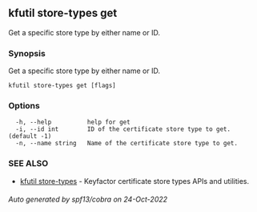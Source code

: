 ## kfutil store-types get

Get a specific store type by either name or ID.

### Synopsis

Get a specific store type by either name or ID.

```
kfutil store-types get [flags]
```

### Options

```
  -h, --help          help for get
  -i, --id int        ID of the certificate store type to get. (default -1)
  -n, --name string   Name of the certificate store type to get.
```

### SEE ALSO

* [kfutil store-types](kfutil_store-types.md)	 - Keyfactor certificate store types APIs and utilities.

###### Auto generated by spf13/cobra on 24-Oct-2022
